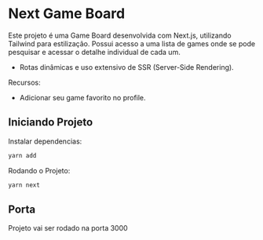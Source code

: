# Next Game Board

Este projeto é uma Game Board desenvolvida com Next.js, utilizando Tailwind para estilização.
Possui acesso a uma lista de games onde se pode pesquisar e acessar o detalhe individual de cada um.

- Rotas dinâmicas e uso extensivo de SSR (Server-Side Rendering).

Recursos:

- Adicionar seu game favorito no profile.


## Iniciando Projeto

Instalar dependencias:

```css
yarn add
```

Rodando o Projeto:

```cs
yarn next
```

## Porta

Projeto vai ser rodado na porta 3000

